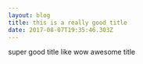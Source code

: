 ```yaml
---
layout: blog
title: this is a really good title
date: 2017-08-07T19:35:46.303Z
---
```

super good title like wow awesome title
